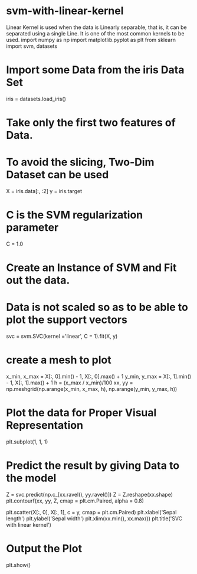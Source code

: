 # svm-with-linear-kernel
Linear Kernel is used when the data is Linearly separable, that is, it can be separated using a single Line. It is one of the most common kernels to be used. 
import numpy as np
import matplotlib.pyplot as plt
from sklearn import svm, datasets
  
# Import some Data from the iris Data Set
iris = datasets.load_iris()
  
# Take only the first two features of Data.
# To avoid the slicing, Two-Dim Dataset can be used
  
X = iris.data[:, :2]
y = iris.target
  
# C is the SVM regularization parameter
C = 1.0 
  
# Create an Instance of SVM and Fit out the data.
# Data is not scaled so as to be able to plot the support vectors
svc = svm.SVC(kernel ='linear', C = 1).fit(X, y)
  
# create a mesh to plot
x_min, x_max = X[:, 0].min() - 1, X[:, 0].max() + 1
y_min, y_max = X[:, 1].min() - 1, X[:, 1].max() + 1
h = (x_max / x_min)/100
xx, yy = np.meshgrid(np.arange(x_min, x_max, h),
         np.arange(y_min, y_max, h))
  
# Plot the data for Proper Visual Representation
plt.subplot(1, 1, 1)
  
# Predict the result by giving Data to the model
Z = svc.predict(np.c_[xx.ravel(), yy.ravel()])
Z = Z.reshape(xx.shape)
plt.contourf(xx, yy, Z, cmap = plt.cm.Paired, alpha = 0.8)
  
plt.scatter(X[:, 0], X[:, 1], c = y, cmap = plt.cm.Paired)
plt.xlabel('Sepal length')
plt.ylabel('Sepal width')
plt.xlim(xx.min(), xx.max())
plt.title('SVC with linear kernel')
  
# Output the Plot
plt.show()
